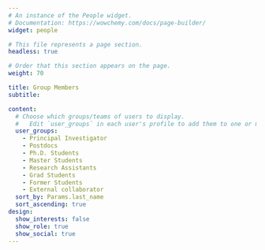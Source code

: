 ```yaml
---
# An instance of the People widget.
# Documentation: https://wowchemy.com/docs/page-builder/
widget: people

# This file represents a page section.
headless: true

# Order that this section appears on the page.
weight: 70

title: Group Members
subtitle:

content:
  # Choose which groups/teams of users to display.
  #   Edit `user_groups` in each user's profile to add them to one or more of these groups.
  user_groups:
    - Principal Investigator
    - Postdocs
    - Ph.D. Students
    - Master Students
    - Research Assistants
    - Grad Students
    - Former Students
    - External collaborator
  sort_by: Params.last_name
  sort_ascending: true
design:
  show_interests: false
  show_role: true
  show_social: true
---
```

